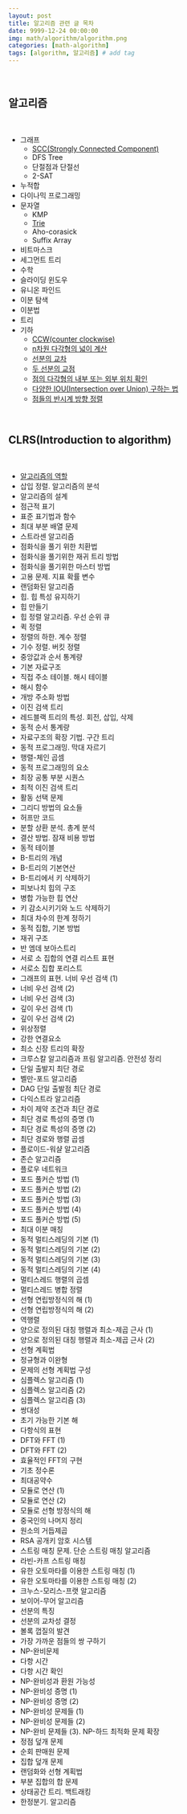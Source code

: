 ```yaml
---
layout: post
title: 알고리즘 관련 글 목차
date: 9999-12-24 00:00:00
img: math/algorithm/algorithm.png
categories: [math-algorithm] 
tags: [algorithm, 알고리즘] # add tag
---
```


<br>

## **알고리즘**

<br>

- 그래프
    - [SCC(Strongly Connected Component)](https://gaussian37.github.io/math-algorithm-scc/)
    - DFS Tree
    - 단절점과 단절선
    - 2-SAT    
- 누적합
- 다이나믹 프로그래밍
- 문자열
    - KMP
    - [Trie](https://gaussian37.github.io/math-algorithm-trie/)
    - Aho-corasick
    - Suffix Array
- 비트마스크
- 세그먼트 트리
- 수학
- 슬라이딩 윈도우
- 유니온 파인드
- 이분 탐색
- 이분법
- 트리
- 기하
    - [CCW(counter clockwise)](https://gaussian37.github.io/math-algorithm-ccw/)
    - [n차원 다각형의 넓이 계산](https://gaussian37.github.io/math-algorithm-polygon_area/)
    - [선분의 교차](https://gaussian37.github.io/math-algorithm-line_intersection/)
    - [두 선분의 교점](https://gaussian37.github.io/math-algorithm-intersection_point/)
    - [점의 다각형의 내부 또는 외부 위치 확인](https://gaussian37.github.io/math-algorithm-polygon_inout/)
    - [다양한 IOU(Intersection over Union) 구하는 법](https://gaussian37.github.io/math-algorithm-iou/)
    - [점들의 반시계 방향 정렬](https://gaussian37.github.io/math-algorithm-ccw_sort/)

<br>

## **CLRS(Introduction to algorithm)**

<br>

- [알고리즘의 역할](https://gaussian37.github.io/math-algorithm-role_of_algorithm/)
- 삽입 정렬. 알고리즘의 분석
- 알고리즘의 설계
- 점근적 표기
- 표준 표기법과 함수
- 최대 부분 배열 문제
- 스트라센 알고리즘
- 점화식을 풀기 위한 치환법
- 점화식을 풀기위한 재귀 트리 방법
- 점화식을 풀기위한 마스터 방법
- 고용 문제. 지표 확률 변수
- 랜덤화된 알고리즘
- 힙. 힙 특성 유지하기
- 힙 만들기
- 힙 정렬 알고리즘. 우선 순위 큐
- 퀵 정렬
- 정렬의 하한. 계수 정렬
- 기수 정렬. 버킷 정렬
- 중앙값과 순서 통계량
- 기본 자료구조
- 직접 주소 테이블. 해시 테이블
- 해시 함수
- 개방 주소화 방법
- 이진 검색 트리
- 레드블랙 트리의 특성. 회전, 삽입, 삭제
- 동적 순서 통계량
- 자료구조의 확장 기법. 구간 트리
- 동적 프로그래밍. 막대 자르기
- 행렬-체인 곱셈
- 동적 프로그래밍의 요소
- 최장 공통 부분 시퀀스
- 최적 이진 검색 트리
- 활동 선택 문제
- 그리디 방법의 요소들
- 허프만 코드
- 분할 상환 분석. 총계 분석
- 결산 방법. 잠재 비용 방법
- 동적 테이블
- B-트리의 개념
- B-트리의 기본연산
- B-트리에서 키 삭제하기
- 피보나치 힙의 구조
- 병합 가능한 힙 연산
- 키 감소시키기와 노드 삭제하기
- 최대 차수의 한계 정하기
- 동적 집합, 기본 방법
- 재귀 구조
- 반 엠데 보아스트리
- 서로 소 집합의 연결 리스트 표현
- 서로소 집합 포리스트
- 그래프의 표현. 너비 우선 검색 (1)
- 너비 우선 검색 (2)
- 너비 우선 검색 (3)
- 깊이 우선 검색 (1)
- 깊이 우선 검색 (2)
- 위상정렬
- 강한 연결요소
- 최소 신장 트리의 확장
- 크루스칼 알고리즘과 프림 알고리즘. 안전성 정리
- 단일 출발지 최단 경로
- 벨만-포드 알고리즘
- DAG 단일 출발점 최단 경로
- 다익스트라 알고리즘
- 차이 제약 조건과 최단 경로
- 최단 경로 특성의 증명 (1)
- 최단 경로 특성의 증명 (2)
- 최단 경로와 행렬 곱셈
- 플로이드-워샬 알고리즘
- 존슨 알고리즘
- 플로우 네트워크
- 포드 풀커슨 방법 (1)
- 포드 풀커슨 방법 (2)
- 포드 풀커슨 방법 (3)
- 포드 풀커슨 방법 (4)
- 포드 풀커슨 방법 (5)
- 최대 이분 매칭
- 동적 멀티스레딩의 기본 (1)
- 동적 멀티스레딩의 기본 (2)
- 동적 멀티스레딩의 기본 (3)
- 동적 멀티스레딩의 기본 (4)
- 멀티스레드 행렬의 곱셈
- 멀티스레드 병합 정렬
- 선형 연립방정식의 해 (1)
- 선형 연립방정식의 해 (2)
- 역행렬
- 양으로 정의된 대칭 행렬과 최소-제곱 근사 (1)
- 양으로 정의된 대칭 행렬과 최소-제곱 근사 (2)
- 선형 계획법
- 정규형과 이완형
- 문제의 선형 계획법 구성
- 심플렉스 알고리즘 (1)
- 심플렉스 알고리즘 (2)
- 심플렉스 알고리즘 (3)
- 쌍대성
- 초기 가능한 기본 해
- 다항식의 표현
- DFT와 FFT (1)
- DFT와 FFT (2)
- 효율적인 FFT의 구현
- 기초 정수론
- 최대공약수
- 모듈로 연산 (1)
- 모듈로 연산 (2)
- 모듈로 선형 방정식의 해
- 중국인의 나머지 정리
- 원소의 거듭제곱
- RSA 공개키 암호 시스템
- 스트링 매칭 문제. 단순 스트링 매칭 알고리즘
- 라빈-카프 스트링 매칭
- 유한 오토마타를 이용한 스트링 매칭 (1)
- 유한 오토마타를 이용한 스트링 매칭 (2)
- 크누스-모리스-프랫 알고리즘
- 보이어-무어 알고리즘
- 선분의 특징
- 선분의 교차성 결정
- 볼록 껍질의 발견
- 가장 가까운 점들의 쌍 구하기
- NP-완비문제
- 다항 시간
- 다항 시간 확인
- NP-완비성과 환원 가능성
- NP-완비성 증명 (1)
- NP-완비성 증명 (2)
- NP-완비성 문제들 (1)
- NP-완비성 문제들 (2)
- NP-완비 문제들 (3). NP-하드 최적화 문제 확장
- 정점 덮개 문제
- 순회 판매원 문제
- 집합 덮개 문제
- 랜덤화와 선형 계획법
- 부분 집합의 합 문제
- 상태공간 트리. 백트래킹
- 한정분기. 알고리즘